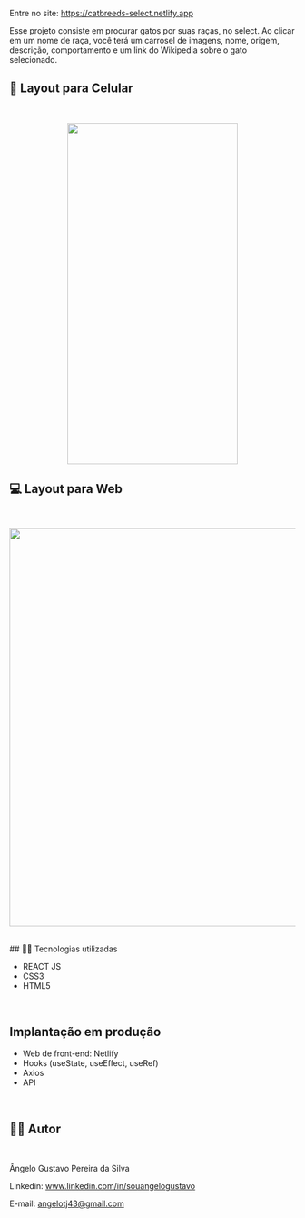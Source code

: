 Entre no site: https://catbreeds-select.netlify.app


<p>
Esse projeto consiste em procurar gatos por suas raças, no select. Ao clicar em um nome de raça, você terá um carrosel de imagens, nome, origem, descrição, comportamento e um link do Wikipedia sobre o gato selecionado.
</p>

## 📱 Layout para Celular
<br>
<p align='center'>
<img width='300' height='600' src='/imgs-videos-demo/gifmobile.gif'>
</p>

## 💻 Layout para Web
<br>
<p align='center'>
<img width='700' src='https://uploaddeimagens.com.br/imagens/EOd2NT8'>
</p>

<br>
## 🧑‍💻 Tecnologias utilizadas
<br>

- REACT JS
- CSS3
- HTML5
<br>

## Implantação em produção

- Web de front-end: Netlify
- Hooks (useState, useEffect, useRef)
- Axios
- API
<br>

## 🧑‍💻 Autor
<br>

Ângelo Gustavo Pereira da Silva

Linkedin: www.linkedin.com/in/souangelogustavo

E-mail: angelotj43@gmail.com
